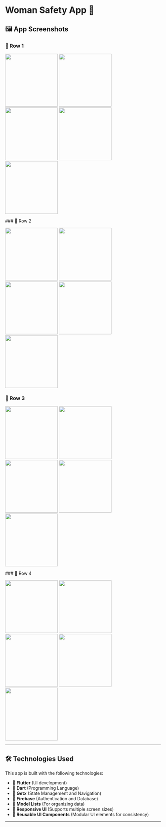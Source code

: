 # Woman Safety App 📖



## 🖼 App Screenshots

### 🔹 Row 1
<p float="left">
  <img src="assets/screenshots/splash.jpg" width="170"/>
  <img src="assets/screenshots/sign_in.jpg" width="170"/>
  <img src="assets/screenshots/sign_up.jpg" width="170"/>
  <img src="assets/screenshots/email.jpg" width="170"/>
  <img src="assets/screenshots/otp.jpg" width="170"/>
</p>
### 🔹 Row 2
<p float="left">
  <img src="assets/screenshots/confirmed.jpg" width="170"/>
  <img src="assets/screenshots/map_permission.jpg" width="170"/>
  <img src="assets/screenshots/map.jpg" width="170"/>
  <img src="assets/screenshots/home.jpg" width="170"/>
  <img src="assets/screenshots/help.jpg.jpg" width="170"/>
</p>

### 🔹 Row 3
<p float="left">

  <img src="assets/screenshots/emergency_number.jpg" width="170"/>
  <img src="assets/screenshots/faq.jpg" width="170"/>
  <img src="assets/screenshots/sos_msg.jpg" width="170"/>
  <img src="assets/screenshots/user.jpg" width="170"/>
  <img src="assets/screenshots/msg.jpg" width="170"/>
</p>
### 🔹 Row 4
<p float="left">
  <img src="assets/screenshots/profile.jpg" width="170"/>
  <img src="assets/screenshots/sos_msg.jpg" width="170"/>
  <img src="assets/screenshots/user.jpg" width="170"/>
  <img src="assets/screenshots/msg.jpg" width="170"/>
  <img src="assets/screenshots/profile.jpg" width="170"/>
</p>

---

## 🛠️ Technologies Used

This app is built with the following technologies:

- 🔹 **Flutter** (UI development)
- 🔹 **Dart** (Programming Language)
- 🔹 **Getx** (State Management and Navigation)
- 🔹 **Firebase** (Authentication and Database)
- 🔹 **Model Lists** (For organizing data)
- 🔹 **Responsive UI** (Supports multiple screen sizes)
- 🔹 **Reusable UI Components** (Modular UI elements for consistency)
---